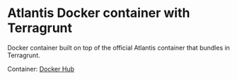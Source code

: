 # Atlantis Docker container with Terragrunt

Docker container built on top of the official Atlantis container that bundles in Terragrunt.

Container: [Docker Hub](https://hub.docker.com/r/lazzurs/atlantis-terragrunt)
